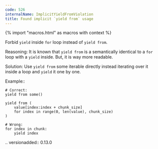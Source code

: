 ```yaml
---
code: 526
internalName: ImplicitYieldFromViolation
title: Found implicit `yield from` usage
---
```


{% import "macros.html" as macros with context %}


Forbid ``yield`` inside ``for`` loop instead of ``yield from``.

Reasoning:
    It is known that ``yield from`` is a semantically identical
    to a ``for`` loop with a ``yield`` inside.
    But, it is way more readable.

Solution:
    Use ``yield from`` some iterable directly
    instead iterating over it inside a loop
    and ``yield`` it one by one.

Example::

    # Correct:
    yield from some()

    yield from (
        value[index:index + chunk_size]
        for index in range(0, len(value), chunk_size)
    )

    # Wrong:
    for index in chunk:
        yield index

.. versionadded:: 0.13.0
